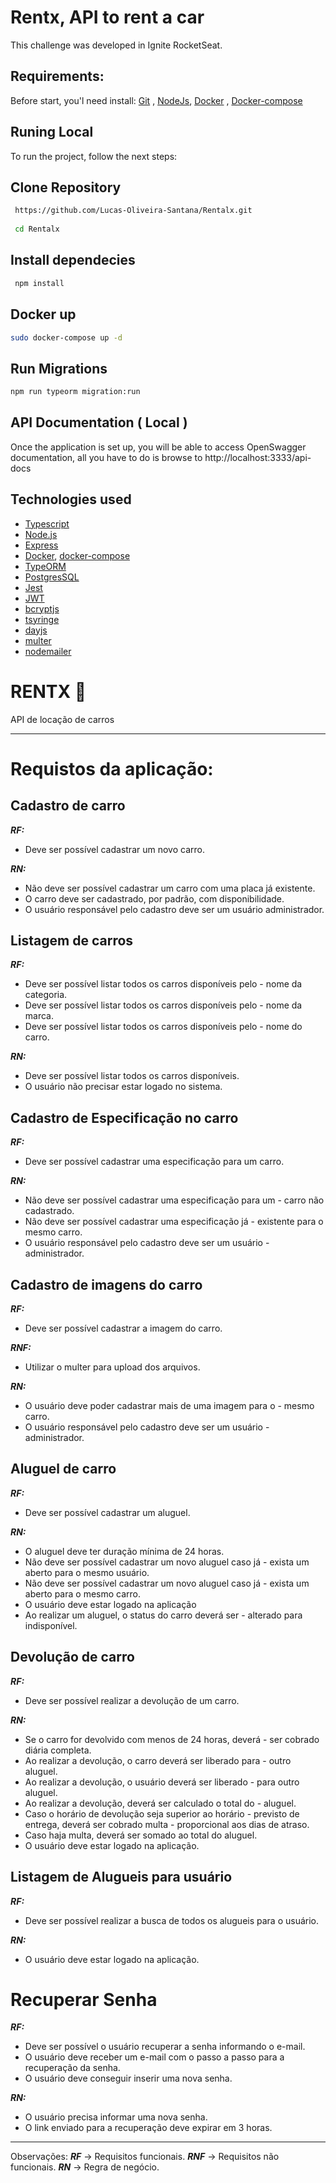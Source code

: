 <h1> Rentx, API to rent a car </h1>
This challenge was developed in Ignite RocketSeat.


## Requirements:

Before start, you'l need install: [Git](https://git-scm.com/book/en/v2/Getting-Started-Installing-Git) , [NodeJs](https://nodejs.org/en/download/), [Docker](https://docs.docker.com/engine/install/) , [Docker-compose](https://docs.docker.com/compose/install/)



## Runing Local
To run the project, follow the next steps:

## Clone Repository

```bash
 https://github.com/Lucas-Oliveira-Santana/Rentalx.git
 
 cd Rentalx
```

## Install dependecies 
```bash
 npm install

 ```



## Docker up
  ```bash
  sudo docker-compose up -d
  ```

## Run Migrations

 ```bash
 npm run typeorm migration:run
 ```
 
## API Documentation ( Local )
Once the application is set up, you will be able to access OpenSwagger documentation, all you have to do is browse to http://localhost:3333/api-docs



## Technologies used
- [Typescript](https://www.typescriptlang.org/)
- [Node.js](https://nodejs.org/en/)
- [Express](https://expressjs.com/)
- [Docker](https://www.docker.com/), [docker-compose](https://docs.docker.com/compose/)
- [TypeORM](https://typeorm.io/)
- [PostgresSQL](https://www.postgresql.org/)
- [Jest](https://jestjs.io/pt-BR/)
- [JWT](https://jwt.io/)
- [bcryptjs](https://www.npmjs.com/package/bcryptjs)
- [tsyringe](https://www.npmjs.com/package/tsyringe)
- [dayjs](https://www.npmjs.com/package/dayjs)
- [multer](https://www.npmjs.com/package/multer)
- [nodemailer](https://nodemailer.com/about)














# RENTX 🚗
API de locação de carros
***
# Requistos da aplicação:

## Cadastro de carro

***RF:***
* Deve ser possível cadastrar um novo carro.

***RN:***
* Não deve ser possível cadastrar um carro com uma placa já existente.
* O carro deve ser cadastrado, por padrão, com disponibilidade.
* O usuário responsável pelo cadastro deve ser um usuário administrador.

## Listagem de carros

***RF:***
* Deve ser possível listar todos os carros disponíveis pelo - nome da categoria.
* Deve ser possível listar todos os carros disponíveis pelo - nome da marca.
* Deve ser possível listar todos os carros disponíveis pelo - nome do carro.

***RN:***
* Deve ser possível listar todos os carros disponíveis.
* O usuário não precisar estar logado no sistema.

## Cadastro de Especificação no carro

***RF:***
* Deve ser possível cadastrar uma especificação para um carro.

***RN:***
* Não deve ser possível cadastrar uma especificação para um - carro não cadastrado.
* Não deve ser possível cadastrar uma especificação já - existente para o mesmo carro.
* O usuário responsável pelo cadastro deve ser um usuário - administrador.

## Cadastro de imagens do carro

***RF:***
* Deve ser possível cadastrar a imagem do carro.

***RNF:***
* Utilizar o multer para upload dos arquivos.

***RN:***
* O usuário deve poder cadastrar mais de uma imagem para o - mesmo carro.
* O usuário responsável pelo cadastro deve ser um usuário - administrador.

## Aluguel de carro

***RF:***
* Deve ser possível cadastrar um aluguel.

***RN:***
* O aluguel deve ter duração mínima de 24 horas.
* Não deve ser possível cadastrar um novo aluguel caso já - exista um aberto para o mesmo usuário.
* Não deve ser possível cadastrar um novo aluguel caso já - exista um aberto para o mesmo carro.
* O usuário deve estar logado na aplicação
* Ao realizar um aluguel, o status do carro deverá ser - alterado para indisponível.

## Devolução de carro

***RF:***
* Deve ser possível realizar a devolução de um carro.

***RN:***
* Se o carro for devolvido com menos de 24 horas, deverá - ser cobrado diária completa.
* Ao realizar a devolução, o carro deverá ser liberado para - outro aluguel.
* Ao realizar a devolução, o usuário deverá ser liberado - para outro aluguel.
* Ao realizar a devolução, deverá ser calculado o total do - aluguel.
* Caso o horário de devolução seja superior ao horário - previsto de entrega, deverá ser cobrado multa - proporcional aos dias de atraso.
* Caso haja multa, deverá ser somado ao total do aluguel.
* O usuário deve estar logado na aplicação.

## Listagem de Alugueis para usuário

***RF:***
* Deve ser possível realizar a busca de todos os alugueis para o usuário.

***RN:***
* O usuário deve estar logado na aplicação.

# Recuperar Senha

***RF:***
* Deve ser possível o usuário recuperar a senha informando o e-mail.
* O usuário deve receber um e-mail com o passo a passo para a recuperação da senha.
* O usuário deve conseguir inserir uma nova senha.

*****RN:*****
* O usuário precisa informar uma nova senha.
* O link enviado para a recuperação deve expirar em 3 horas.

***

Observações:
***RF*** -> Requisitos funcionais.
***RNF*** -> Requisitos não funcionais.
***RN*** -> Regra de negócio.
